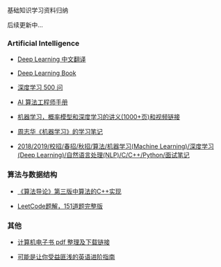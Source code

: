 基础知识学习资料归纳

后续更新中...

### Artificial Intelligence

* [Deep Learning 中文翻译](https://github.com/exacity/deeplearningbook-chinese)

* [Deep Learning Book](http://www.deeplearningbook.org/)

* [深度学习 500 问](https://github.com/scutan90/DeepLearning-500-questions)

* [AI 算法工程师手册](http://www.huaxiaozhuan.com/)


* [机器学习，概率模型和深度学习的讲义(1000+页)和视频链接](https://github.com/roboticcam/machine-learning-notes)

* [周志华《机器学习》的学习笔记](https://github.com/Vay-keen/Machine-learning-learning-notes)

* [2018/2019/校招/春招/秋招/算法/机器学习(Machine Learning)/深度学习(Deep Learning)/自然语言处理(NLP)/C/C++/Python/面试笔记](https://github.com/imhuay/Algorithm_Interview_Notes-Chinese)

### 算法与数据结构

* [《算法导论》第三版中算法的C++实现](https://github.com/huaxz1986/cplusplus-_Implementation_Of_Introduction_to_Algorithms)

* [LeetCode题解，151道题完整版](https://github.com/soulmachine/leetcode)

### 其他
* [计算机电子书 pdf 整理及下载链接](https://github.com/woshibwt/it-ebooks-cn)

* [可能是让你受益匪浅的英语进阶指南](https://github.com/byoungd/English-level-up-tips-for-Chinese)

